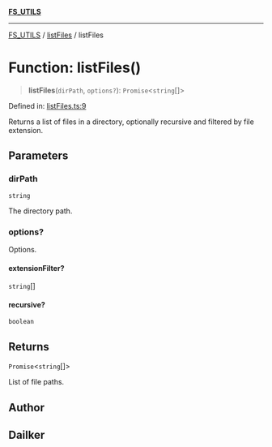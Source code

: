[**FS_UTILS**](../../README.md)

***

[FS_UTILS](../../README.md) / [listFiles](../README.md) / listFiles

# Function: listFiles()

> **listFiles**(`dirPath`, `options?`): `Promise`\<`string`[]\>

Defined in: [listFiles.ts:9](https://github.com/dailker/everyutil/blob/7c30ec40bbb398255a9be572db0a537e8bcb9c11/src/fs/listFiles.ts#L9)

Returns a list of files in a directory, optionally recursive and filtered by file extension.

## Parameters

### dirPath

`string`

The directory path.

### options?

Options.

#### extensionFilter?

`string`[]

#### recursive?

`boolean`

## Returns

`Promise`\<`string`[]\>

List of file paths.

## Author

## Dailker
